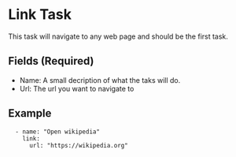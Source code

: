 # Link Task

This task will navigate to any web page and should be the first task.

## Fields (Required)
* Name: A small decription of what the taks will do.
* Url: The url you want to navigate to


## Example

```
  - name: "Open wikipedia"
    link:
      url: "https://wikipedia.org"
```      